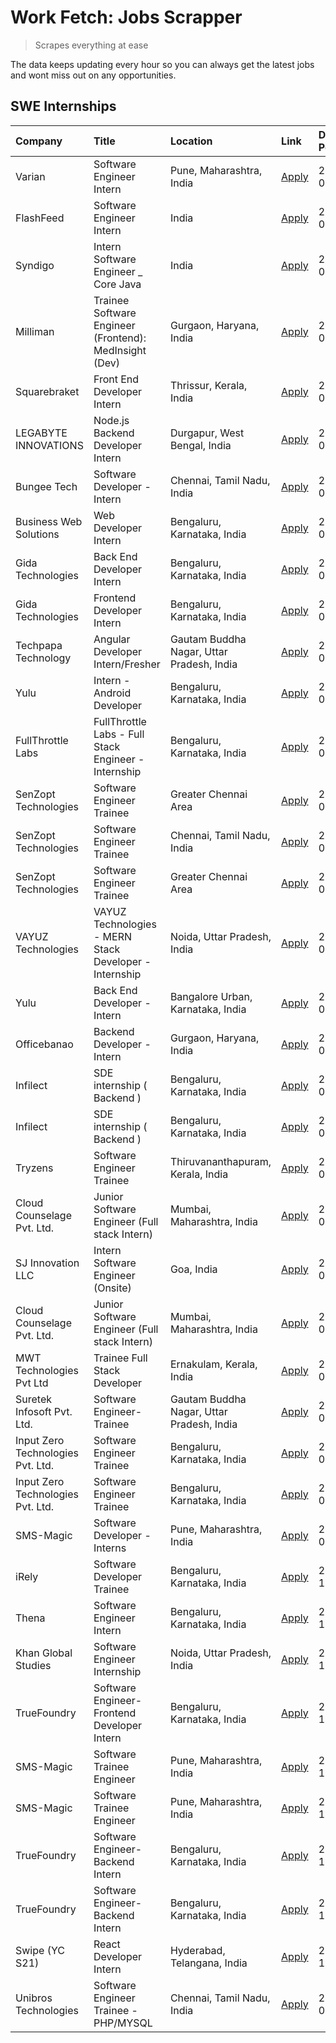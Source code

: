 # Work Fetch: Jobs Scrapper
> Scrapes everything at ease

The data keeps updating every hour so you can always get the latest jobs and wont miss out on any opportunities.

## SWE Internships
<!--START_SECTION:workfetch-->
| Company                           | Title                                                  | Location                                  | Link                                                                                                                                                                                                                                                                         | Date Posted   |
|:----------------------------------|:-------------------------------------------------------|:------------------------------------------|:-----------------------------------------------------------------------------------------------------------------------------------------------------------------------------------------------------------------------------------------------------------------------------|:--------------|
| Varian                            | Software Engineer Intern                               | Pune, Maharashtra, India                  | [Apply](https://in.linkedin.com/jobs/view/software-engineer-intern-at-varian-3845773362?position=18&pageNum=0&refId=WJYDKIvZ5ZZTL08yYAnJ3A%3D%3D&trackingId=gFR96W3JR5SWKcBrv9PEhQ%3D%3D&trk=public_jobs_jserp-result_search-card)                                           | 2024-03-04    |
| FlashFeed                         | Software Engineer Intern                               | India                                     | [Apply](https://in.linkedin.com/jobs/view/software-engineer-intern-at-flashfeed-3842083105?position=45&pageNum=0&refId=WJYDKIvZ5ZZTL08yYAnJ3A%3D%3D&trackingId=Ki2lTOb6aLXdavUaKRmlCw%3D%3D&trk=public_jobs_jserp-result_search-card)                                        | 2024-03-04    |
| Syndigo                           | Intern Software Engineer _ Core Java                   | India                                     | [Apply](https://in.linkedin.com/jobs/view/intern-software-engineer-core-java-at-syndigo-3846097619?position=49&pageNum=0&refId=WJYDKIvZ5ZZTL08yYAnJ3A%3D%3D&trackingId=0fZrMfLJ1GgYK288wVrLQw%3D%3D&trk=public_jobs_jserp-result_search-card)                                | 2024-03-04    |
| Milliman                          | Trainee Software Engineer (Frontend): MedInsight (Dev) | Gurgaon, Haryana, India                   | [Apply](https://in.linkedin.com/jobs/view/trainee-software-engineer-frontend-medinsight-dev-at-milliman-3792874280?position=3&pageNum=0&refId=WJYDKIvZ5ZZTL08yYAnJ3A%3D%3D&trackingId=pyD8QNV6hwmCWzTrdXj20w%3D%3D&trk=public_jobs_jserp-result_search-card)                 | 2024-03-01    |
| Squarebraket                      | Front End Developer Intern                             | Thrissur, Kerala, India                   | [Apply](https://in.linkedin.com/jobs/view/front-end-developer-intern-at-squarebraket-3838541191?position=14&pageNum=0&refId=WJYDKIvZ5ZZTL08yYAnJ3A%3D%3D&trackingId=rNo0A9fpLEgOo%2FenedhNyA%3D%3D&trk=public_jobs_jserp-result_search-card)                                 | 2024-02-29    |
| LEGABYTE INNOVATIONS              | Node.js Backend Developer Intern                       | Durgapur, West Bengal, India              | [Apply](https://in.linkedin.com/jobs/view/node-js-backend-developer-intern-at-legabyte-innovations-3842647664?position=59&pageNum=0&refId=WJYDKIvZ5ZZTL08yYAnJ3A%3D%3D&trackingId=AolwgA%2FBNYlXvKolSKYWkA%3D%3D&trk=public_jobs_jserp-result_search-card)                   | 2024-02-29    |
| Bungee Tech                       | Software Developer - Intern                            | Chennai, Tamil Nadu, India                | [Apply](https://in.linkedin.com/jobs/view/software-developer-intern-at-bungee-tech-3842220746?position=57&pageNum=0&refId=WJYDKIvZ5ZZTL08yYAnJ3A%3D%3D&trackingId=qOSSHmOODPGEo5aTBDfuyQ%3D%3D&trk=public_jobs_jserp-result_search-card)                                     | 2024-02-28    |
| Business Web Solutions            | Web Developer Intern                                   | Bengaluru, Karnataka, India               | [Apply](https://in.linkedin.com/jobs/view/web-developer-intern-at-business-web-solutions-3839906144?position=17&pageNum=0&refId=WJYDKIvZ5ZZTL08yYAnJ3A%3D%3D&trackingId=5DTAMpdJgYmI0aWedJklfw%3D%3D&trk=public_jobs_jserp-result_search-card)                               | 2024-02-26    |
| Gida Technologies                 | Back End Developer Intern                              | Bengaluru, Karnataka, India               | [Apply](https://in.linkedin.com/jobs/view/back-end-developer-intern-at-gida-technologies-3836849295?position=56&pageNum=0&refId=WJYDKIvZ5ZZTL08yYAnJ3A%3D%3D&trackingId=cYbL4ngmby4fPWYRdD%2F6Kw%3D%3D&trk=public_jobs_jserp-result_search-card)                             | 2024-02-23    |
| Gida Technologies                 | Frontend Developer Intern                              | Bengaluru, Karnataka, India               | [Apply](https://in.linkedin.com/jobs/view/frontend-developer-intern-at-gida-technologies-3836040945?position=16&pageNum=0&refId=WJYDKIvZ5ZZTL08yYAnJ3A%3D%3D&trackingId=5qE8KQly2lUUYcqlF0cWtg%3D%3D&trk=public_jobs_jserp-result_search-card)                               | 2024-02-21    |
| Techpapa Technology               | Angular Developer Intern/Fresher                       | Gautam Buddha Nagar, Uttar Pradesh, India | [Apply](https://in.linkedin.com/jobs/view/angular-developer-intern-fresher-at-techpapa-technology-3834305862?position=55&pageNum=0&refId=WJYDKIvZ5ZZTL08yYAnJ3A%3D%3D&trackingId=52r1sjlsz0r1PjCVol82Zw%3D%3D&trk=public_jobs_jserp-result_search-card)                      | 2024-02-20    |
| Yulu                              | Intern - Android Developer                             | Bengaluru, Karnataka, India               | [Apply](https://in.linkedin.com/jobs/view/intern-android-developer-at-yulu-3834459982?position=53&pageNum=0&refId=WJYDKIvZ5ZZTL08yYAnJ3A%3D%3D&trackingId=0lbsPhXDW1CpI4lh6LExtQ%3D%3D&trk=public_jobs_jserp-result_search-card)                                             | 2024-02-19    |
| FullThrottle Labs                 | FullThrottle Labs - Full Stack Engineer - Internship   | Bengaluru, Karnataka, India               | [Apply](https://in.linkedin.com/jobs/view/fullthrottle-labs-full-stack-engineer-internship-at-fullthrottle-labs-3829636016?position=54&pageNum=0&refId=WJYDKIvZ5ZZTL08yYAnJ3A%3D%3D&trackingId=rbEWvKcJrEjgg9DUqAA6ZA%3D%3D&trk=public_jobs_jserp-result_search-card)        | 2024-02-17    |
| SenZopt Technologies              | Software Engineer Trainee                              | Greater Chennai Area                      | [Apply](https://in.linkedin.com/jobs/view/software-engineer-trainee-at-senzopt-technologies-3827688781?position=35&pageNum=0&refId=WJYDKIvZ5ZZTL08yYAnJ3A%3D%3D&trackingId=mpPTwWoT1NcMvUxlt4J77g%3D%3D&trk=public_jobs_jserp-result_search-card)                            | 2024-02-12    |
| SenZopt Technologies              | Software Engineer Trainee                              | Chennai, Tamil Nadu, India                | [Apply](https://in.linkedin.com/jobs/view/software-engineer-trainee-at-senzopt-technologies-3827686880?position=48&pageNum=0&refId=WJYDKIvZ5ZZTL08yYAnJ3A%3D%3D&trackingId=axrxFK%2BVljIod%2FC5pJvXsA%3D%3D&trk=public_jobs_jserp-result_search-card)                        | 2024-02-12    |
| SenZopt Technologies              | Software Engineer Trainee                              | Greater Chennai Area                      | [Apply](https://in.linkedin.com/jobs/view/software-engineer-trainee-at-senzopt-technologies-3827688781?position=10&pageNum=2&refId=MhQ6p%2F4eZ8Mgj8SRBwws6Q%3D%3D&trackingId=ujgz3y%2Fdl6YqbjXV2NBTFQ%3D%3D&trk=public_jobs_jserp-result_search-card)                        | 2024-02-12    |
| VAYUZ Technologies                | VAYUZ Technologies - MERN Stack Developer - Internship | Noida, Uttar Pradesh, India               | [Apply](https://in.linkedin.com/jobs/view/vayuz-technologies-mern-stack-developer-internship-at-vayuz-technologies-3822619356?position=58&pageNum=0&refId=WJYDKIvZ5ZZTL08yYAnJ3A%3D%3D&trackingId=wBuY9MhCUokfhnRx%2FLIZ%2FA%3D%3D&trk=public_jobs_jserp-result_search-card) | 2024-02-10    |
| Yulu                              | Back End Developer - Intern                            | Bangalore Urban, Karnataka, India         | [Apply](https://in.linkedin.com/jobs/view/back-end-developer-intern-at-yulu-3821682220?position=7&pageNum=0&refId=WJYDKIvZ5ZZTL08yYAnJ3A%3D%3D&trackingId=J8DzfyWz6SxPNaFH6cIJkQ%3D%3D&trk=public_jobs_jserp-result_search-card)                                             | 2024-02-04    |
| Officebanao                       | Backend Developer - Intern                             | Gurgaon, Haryana, India                   | [Apply](https://in.linkedin.com/jobs/view/backend-developer-intern-at-officebanao-3814263731?position=24&pageNum=0&refId=WJYDKIvZ5ZZTL08yYAnJ3A%3D%3D&trackingId=8q%2FAaRHgM5ZoM4hMIb3koA%3D%3D&trk=public_jobs_jserp-result_search-card)                                    | 2024-01-31    |
| Infilect                          | SDE internship ( Backend )                             | Bengaluru, Karnataka, India               | [Apply](https://in.linkedin.com/jobs/view/sde-internship-backend-at-infilect-3815120558?position=26&pageNum=0&refId=WJYDKIvZ5ZZTL08yYAnJ3A%3D%3D&trackingId=iwEE6WACjedluX1yLaABQA%3D%3D&trk=public_jobs_jserp-result_search-card)                                           | 2024-01-25    |
| Infilect                          | SDE internship ( Backend )                             | Bengaluru, Karnataka, India               | [Apply](https://in.linkedin.com/jobs/view/sde-internship-backend-at-infilect-3815120558?position=1&pageNum=2&refId=MhQ6p%2F4eZ8Mgj8SRBwws6Q%3D%3D&trackingId=b8Y7l7oElqOKasqDLbIzow%3D%3D&trk=public_jobs_jserp-result_search-card)                                          | 2024-01-25    |
| Tryzens                           | Software Engineer Trainee                              | Thiruvananthapuram, Kerala, India         | [Apply](https://in.linkedin.com/jobs/view/software-engineer-trainee-at-tryzens-3809363491?position=38&pageNum=0&refId=WJYDKIvZ5ZZTL08yYAnJ3A%3D%3D&trackingId=zdx2GFSw2GMlOduPnrLKCg%3D%3D&trk=public_jobs_jserp-result_search-card)                                         | 2024-01-18    |
| Cloud Counselage Pvt. Ltd.        | Junior Software Engineer (Full stack Intern)           | Mumbai, Maharashtra, India                | [Apply](https://in.linkedin.com/jobs/view/junior-software-engineer-full-stack-intern-at-cloud-counselage-pvt-ltd-3803132814?position=28&pageNum=0&refId=WJYDKIvZ5ZZTL08yYAnJ3A%3D%3D&trackingId=wglY2hXuid0AUCvUQCUg9Q%3D%3D&trk=public_jobs_jserp-result_search-card)       | 2024-01-11    |
| SJ Innovation LLC                 | Intern Software Engineer (Onsite)                      | Goa, India                                | [Apply](https://in.linkedin.com/jobs/view/intern-software-engineer-onsite-at-sj-innovation-llc-3799959011?position=41&pageNum=0&refId=WJYDKIvZ5ZZTL08yYAnJ3A%3D%3D&trackingId=EXEIi0VPGUr9cuu7QmMeLw%3D%3D&trk=public_jobs_jserp-result_search-card)                         | 2024-01-11    |
| Cloud Counselage Pvt. Ltd.        | Junior Software Engineer (Full stack Intern)           | Mumbai, Maharashtra, India                | [Apply](https://in.linkedin.com/jobs/view/junior-software-engineer-full-stack-intern-at-cloud-counselage-pvt-ltd-3803132814?position=3&pageNum=2&refId=MhQ6p%2F4eZ8Mgj8SRBwws6Q%3D%3D&trackingId=ME4XuzTRzHImyLqsVQO4Tw%3D%3D&trk=public_jobs_jserp-result_search-card)      | 2024-01-11    |
| MWT Technologies Pvt Ltd          | Trainee Full Stack Developer                           | Ernakulam, Kerala, India                  | [Apply](https://in.linkedin.com/jobs/view/trainee-full-stack-developer-at-mwt-technologies-pvt-ltd-3800921715?position=5&pageNum=0&refId=WJYDKIvZ5ZZTL08yYAnJ3A%3D%3D&trackingId=5ECsDtZcbv5bCLkYlbJaGw%3D%3D&trk=public_jobs_jserp-result_search-card)                      | 2024-01-09    |
| Suretek Infosoft Pvt. Ltd.        | Software Engineer-Trainee                              | Gautam Buddha Nagar, Uttar Pradesh, India | [Apply](https://in.linkedin.com/jobs/view/software-engineer-trainee-at-suretek-infosoft-pvt-ltd-3800934643?position=21&pageNum=0&refId=WJYDKIvZ5ZZTL08yYAnJ3A%3D%3D&trackingId=7oQf8S4ssmRK%2FvGr40DBOA%3D%3D&trk=public_jobs_jserp-result_search-card)                      | 2024-01-09    |
| Input Zero Technologies Pvt. Ltd. | Software Engineer Trainee                              | Bengaluru, Karnataka, India               | [Apply](https://in.linkedin.com/jobs/view/software-engineer-trainee-at-input-zero-technologies-pvt-ltd-3800927643?position=31&pageNum=0&refId=WJYDKIvZ5ZZTL08yYAnJ3A%3D%3D&trackingId=GoT4by%2BAhR7%2FUscjLNtgjQ%3D%3D&trk=public_jobs_jserp-result_search-card)             | 2024-01-09    |
| Input Zero Technologies Pvt. Ltd. | Software Engineer Trainee                              | Bengaluru, Karnataka, India               | [Apply](https://in.linkedin.com/jobs/view/software-engineer-trainee-at-input-zero-technologies-pvt-ltd-3800927643?position=6&pageNum=2&refId=MhQ6p%2F4eZ8Mgj8SRBwws6Q%3D%3D&trackingId=82TbfGNjQa4pkIh1SfGAvg%3D%3D&trk=public_jobs_jserp-result_search-card)                | 2024-01-09    |
| SMS-Magic                         | Software Developer -Interns                            | Pune, Maharashtra, India                  | [Apply](https://in.linkedin.com/jobs/view/software-developer-interns-at-sms-magic-3799485343?position=36&pageNum=0&refId=WJYDKIvZ5ZZTL08yYAnJ3A%3D%3D&trackingId=WjXc823QmnMDSIYRTs97kw%3D%3D&trk=public_jobs_jserp-result_search-card)                                      | 2024-01-05    |
| iRely                             | Software Developer Trainee                             | Bengaluru, Karnataka, India               | [Apply](https://in.linkedin.com/jobs/view/software-developer-trainee-at-irely-3801577534?position=11&pageNum=0&refId=WJYDKIvZ5ZZTL08yYAnJ3A%3D%3D&trackingId=rS2emWIwDKzOYph70nu%2FZQ%3D%3D&trk=public_jobs_jserp-result_search-card)                                        | 2023-12-22    |
| Thena                             | Software Engineer Intern                               | Bengaluru, Karnataka, India               | [Apply](https://in.linkedin.com/jobs/view/software-engineer-intern-at-thena-3778731751?position=13&pageNum=0&refId=WJYDKIvZ5ZZTL08yYAnJ3A%3D%3D&trackingId=0JXqLPJBOB3epiuYwSf4Vw%3D%3D&trk=public_jobs_jserp-result_search-card)                                            | 2023-12-05    |
| Khan Global Studies               | Software Engineer Internship                           | Noida, Uttar Pradesh, India               | [Apply](https://in.linkedin.com/jobs/view/software-engineer-internship-at-khan-global-studies-3766942197?position=50&pageNum=0&refId=WJYDKIvZ5ZZTL08yYAnJ3A%3D%3D&trackingId=Mhu%2B0hyELE274SkXTe6akQ%3D%3D&trk=public_jobs_jserp-result_search-card)                        | 2023-11-27    |
| TrueFoundry                       | Software Engineer- Frontend Developer Intern           | Bengaluru, Karnataka, India               | [Apply](https://in.linkedin.com/jobs/view/software-engineer-frontend-developer-intern-at-truefoundry-3790095058?position=12&pageNum=0&refId=WJYDKIvZ5ZZTL08yYAnJ3A%3D%3D&trackingId=UHgGGgVHTxozPuCTQXH1Qw%3D%3D&trk=public_jobs_jserp-result_search-card)                   | 2023-11-24    |
| SMS-Magic                         | Software Trainee Engineer                              | Pune, Maharashtra, India                  | [Apply](https://in.linkedin.com/jobs/view/software-trainee-engineer-at-sms-magic-3761409781?position=29&pageNum=0&refId=WJYDKIvZ5ZZTL08yYAnJ3A%3D%3D&trackingId=ujjf9NQnBnmq%2BQnNpu6GOA%3D%3D&trk=public_jobs_jserp-result_search-card)                                     | 2023-11-16    |
| SMS-Magic                         | Software Trainee Engineer                              | Pune, Maharashtra, India                  | [Apply](https://in.linkedin.com/jobs/view/software-trainee-engineer-at-sms-magic-3761409781?position=4&pageNum=2&refId=MhQ6p%2F4eZ8Mgj8SRBwws6Q%3D%3D&trackingId=laiNc9hVBbaGMSxXnJjw2A%3D%3D&trk=public_jobs_jserp-result_search-card)                                      | 2023-11-16    |
| TrueFoundry                       | Software Engineer-Backend Intern                       | Bengaluru, Karnataka, India               | [Apply](https://in.linkedin.com/jobs/view/software-engineer-backend-intern-at-truefoundry-3779508170?position=33&pageNum=0&refId=WJYDKIvZ5ZZTL08yYAnJ3A%3D%3D&trackingId=ouknukZUySWd3FLddQwGwg%3D%3D&trk=public_jobs_jserp-result_search-card)                              | 2023-11-10    |
| TrueFoundry                       | Software Engineer-Backend Intern                       | Bengaluru, Karnataka, India               | [Apply](https://in.linkedin.com/jobs/view/software-engineer-backend-intern-at-truefoundry-3779508170?position=8&pageNum=2&refId=MhQ6p%2F4eZ8Mgj8SRBwws6Q%3D%3D&trackingId=Toe4AUA84WD8krNmsltThw%3D%3D&trk=public_jobs_jserp-result_search-card)                             | 2023-11-10    |
| Swipe (YC S21)                    | React Developer Intern                                 | Hyderabad, Telangana, India               | [Apply](https://in.linkedin.com/jobs/view/react-developer-intern-at-swipe-yc-s21-3737600089?position=15&pageNum=0&refId=WJYDKIvZ5ZZTL08yYAnJ3A%3D%3D&trackingId=NRqaw6icbZU8TT5dUANw7Q%3D%3D&trk=public_jobs_jserp-result_search-card)                                       | 2023-10-13    |
| Unibros Technologies              | Software Engineer Trainee - PHP/MYSQL                  | Chennai, Tamil Nadu, India                | [Apply](https://in.linkedin.com/jobs/view/software-engineer-trainee-php-mysql-at-unibros-technologies-3656599241?position=39&pageNum=0&refId=WJYDKIvZ5ZZTL08yYAnJ3A%3D%3D&trackingId=i29tbU0TvE99clTuhURbEw%3D%3D&trk=public_jobs_jserp-result_search-card)                  | 2023-06-12    |
<!--END_SECTION:workfetch-->

